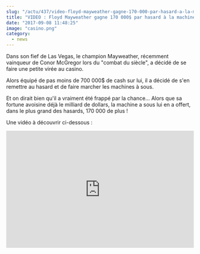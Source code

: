 ```yaml
--- 
slug: "/actu/437/video-floyd-mayweather-gagne-170-000-par-hasard-a-la-machine-a-sous"
title: "VIDEO : Floyd Mayweather gagne 170 000$ par hasard à la machine à sous"
date: "2017-09-08 11:48:25"
image: "casino.png"
category:
  - news
---
```

<p>Dans son fief de Las Vegas, le champion Mayweather, récemment vainqueur de Conor McGregor lors du "combat du siècle", a décidé de se faire une petite virée au casino.</p>

<p>Alors équipé de pas moins de 700 000$ de cash sur lui, il a décidé de s'en remettre au hasard et de faire marcher les machines à sous. </p>

<p>Et on dirait bien qu'il a vraiment été frappé par la chance... Alors que sa fortune avoisine déjà le milliard de dollars, la machine a sous lui en a offert, dans le plus grand des hasards, 170 000 de plus !</p>

<p>Une vidéo à découvrir ci-dessous :</p>

<iframe width="100%" height="315" src="https://www.youtube.com/embed/Td2Gysom9cY" frameborder="0" allowfullscreen></iframe>
